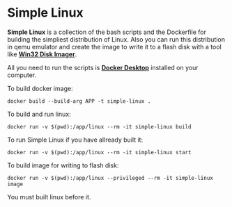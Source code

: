 # Simple Linux
**Simple Linux** is a collection of the bash scripts and the Dockerfile for building the simpliest distribution of Linux. 
Also you can run this distribution in qemu emulator and create the image to write it to a flash disk with a tool 
like [**Win32 Disk Imager**](https://sourceforge.net/projects/win32diskimager/).

All you need to run the scripts is [**Docker Desktop**](https://www.docker.com/products/docker-desktop/) installed on your computer.

To build docker image:

    docker build --build-arg APP -t simple-linux .

To build and run linux:

    docker run -v $(pwd):/app/linux --rm -it simple-linux build

To run Simple Linux if you have allready built it:

    docker run -v $(pwd):/app/linux --rm -it simple-linux start

To build image for writing to flash disk:

    docker run -v $(pwd):/app/linux --privileged --rm -it simple-linux image

You must built linux before it.
